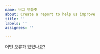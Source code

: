 ```yaml
---
name: 버그 템플릿
about: Create a report to help us improve
title: ''
labels: ''
assignees: ''

---
```


어떤 오류가 있었나요?
